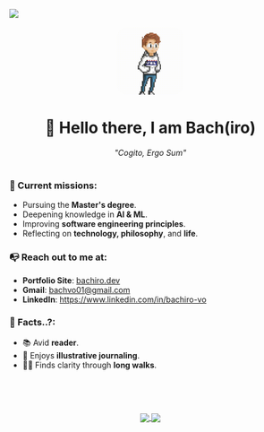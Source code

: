 <!-- ![](https://komarev.com/ghpvc/?username=bachvo01) -->
![](https://komarev.com/ghpvc/?username=bachiro276&style=flat)

<div align ="center">
    <kbd>
        <img loading ="lazy" src= './images/pixelGif.gif' width = '120px' height ='120px' style="margin-right:15px; margin-left:15px; border-radius:20px; ">
    </kbd>
</div>
<div align ="center">
<h1>🖖 Hello there, I am Bach(iro)</h1>
<span><em>"Cogito, Ergo Sum"</em></span>
</div>&ensp;

### 🎯 Current missions:

- Pursuing the **Master's degree**.
- Deepening knowledge in **AI & ML**.
- Improving **software engineering principles**.
- Reflecting on **technology, philosophy**, and **life**.


### :mailbox_with_no_mail: Reach out to me at:

- <strong>Portfolio Site</strong>: <a href='https://www.bachiro.dev'>bachiro.dev</a>
- <strong>Gmail</strong>: <a href=''>bachvo01@gmail.com</a>
- <strong>LinkedIn</strong>: <a href ='www.linkedin.com/in/
    '>https://www.linkedin.com/in/bachiro-vo</a>
  &ensp;

### 📌 Facts..?:
- 📚 Avid **reader**.
- 🎨 Enjoys **illustrative journaling**. 
- 🚶‍♂️ Finds clarity through **long walks**.

&ensp;

&ensp;

<div align ="center">

<a href="https://github.com/anuraghazr/github-readme-stats">
  <img height = 160 align="center" src="https://github-readme-stats.vercel.app/api?username=bachiro276" />
</a>
    
<a href="https://github.com/anuraghazra/convoychat">
    
  <img height = 160 align="center" src="https://streak-stats.demolab.com?user=bachiro276&theme=gotham)" />
  
</a>

</div>




<!--
**bachvo01/bachvo01** is a ✨ _special_ ✨ repository because its `README.md` (this file) appears on your GitHub profile.

Here are some ideas to get you started:

- 🔭 I’m currently working on ...
- 🌱 I’m currently learning ...
- 👯 I’m looking to collaborate on ...
- 🤔 I’m looking for help with ...
- 💬 Ask me about ...
- 📫 How to reach me: ...
- 😄 Pronouns: ...
- ⚡ Fun fact: ...
  -->
